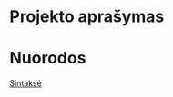 # Projekto aprašymas

# Nuorodos
[Sintaksė](https://docs.github.com/en/get-started/writing-on-github/getting-started-with-writing-and-formatting-on-github/basic-writing-and-formatting-syntax)